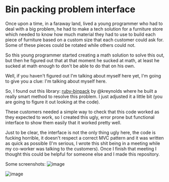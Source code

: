 # Bin packing problem interface
Once upon a time, in a faraway land, lived a young programmer who had to deal with a big problem, he had to make a tech solution for a furniture store which needed to know how much material they had to use to build each piece of furniture based on a custom size that each customer could ask for. Some of these pieces could be rotated while others could not.

So this young programmer started creating a math solution to solve this out, but then he figured out that at that moment he sucked at math, at least he sucked at math enough to don't be able to do that on his own.

Well, if you haven't figured out I'm talking about myself here yet, I'm going to give you a clue: I'm talking about myself here.

So, I found out this library: [ruby-binpack](https://github.com/kreynolds/ruby-binpack) by @kreynolds where he built a really smart method to resolve this problem. I just adjusted it a little bit (you are going to figure it out looking at the code).

These customers needed a simple way to check that this code worked as they expected to work, so I created this ugly, error prone but functional interface to show them easily that it worked pretty well.

Just to be clear, the interface is not the only thing ugly here, the code is fucking horrible, it doesn't respect a correct MVC pattern and it was written as quick as possible (I'm serious, I wrote this shit being in a meeting while my co-worker was talking to the customers). Once I finish that meeting I thought this could be helpful for someone else and I made this repository.

Some screenshots:
![image](https://cloud.githubusercontent.com/assets/16837996/23754679/a297bbf6-04bc-11e7-8a90-cc406f2cfca1.png)

![image](https://cloud.githubusercontent.com/assets/16837996/23754685/a6e5bdf2-04bc-11e7-9438-993b92093650.png)
